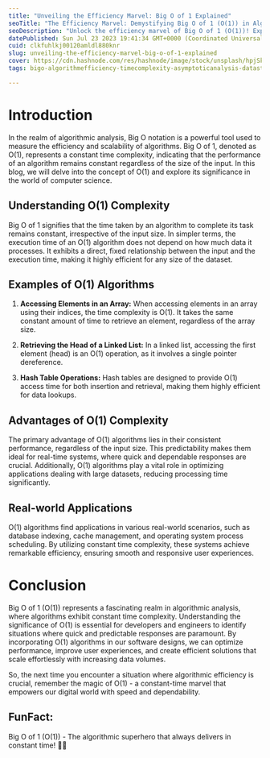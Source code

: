 ```yaml
---
title: "Unveiling the Efficiency Marvel: Big O of 1 Explained"
seoTitle: "The Efficiency Marvel: Demystifying Big O of 1 (O(1)) in Algorithms"
seoDescription: "Unlock the efficiency marvel of Big O of 1 (O(1))! Explore constant time complexity and how it empowers algorithms to deliver quick and predictable."
datePublished: Sun Jul 23 2023 19:41:34 GMT+0000 (Coordinated Universal Time)
cuid: clkfuhlkj00120amldl880knr
slug: unveiling-the-efficiency-marvel-big-o-of-1-explained
cover: https://cdn.hashnode.com/res/hashnode/image/stock/unsplash/hpjSkU2UYSU/upload/3e9264cc62d4638138e13a1ae32bd7f0.jpeg
tags: bigo-algorithmefficiency-timecomplexity-asymptoticanalysis-datastructures-codinginterviews-performanceanalysis-computerscience-programminglanguages-softwareengineering-efficientalgorithms-complexitytheory-algorithmdesign, bigonotation, constanttimecomplexity, softwareoptimization, efficientalgorithms

---
```


# Introduction

In the realm of algorithmic analysis, Big O notation is a powerful tool used to measure the efficiency and scalability of algorithms. Big O of 1, denoted as O(1), represents a constant time complexity, indicating that the performance of an algorithm remains constant regardless of the size of the input. In this blog, we will delve into the concept of O(1) and explore its significance in the world of computer science.

## Understanding O(1) Complexity

Big O of 1 signifies that the time taken by an algorithm to complete its task remains constant, irrespective of the input size. In simpler terms, the execution time of an O(1) algorithm does not depend on how much data it processes. It exhibits a direct, fixed relationship between the input and the execution time, making it highly efficient for any size of the dataset.

## Examples of O(1) Algorithms

1. **Accessing Elements in an Array:** When accessing elements in an array using their indices, the time complexity is O(1). It takes the same constant amount of time to retrieve an element, regardless of the array size.
    
2. **Retrieving the Head of a Linked List:** In a linked list, accessing the first element (head) is an O(1) operation, as it involves a single pointer dereference.
    
3. **Hash Table Operations:** Hash tables are designed to provide O(1) access time for both insertion and retrieval, making them highly efficient for data lookups.
    

## Advantages of O(1) Complexity

The primary advantage of O(1) algorithms lies in their consistent performance, regardless of the input size. This predictability makes them ideal for real-time systems, where quick and dependable responses are crucial. Additionally, O(1) algorithms play a vital role in optimizing applications dealing with large datasets, reducing processing time significantly.

## Real-world Applications

O(1) algorithms find applications in various real-world scenarios, such as database indexing, cache management, and operating system process scheduling. By utilizing constant time complexity, these systems achieve remarkable efficiency, ensuring smooth and responsive user experiences.

# Conclusion

Big O of 1 (O(1)) represents a fascinating realm in algorithmic analysis, where algorithms exhibit constant time complexity. Understanding the significance of O(1) is essential for developers and engineers to identify situations where quick and predictable responses are paramount. By incorporating O(1) algorithms in our software designs, we can optimize performance, improve user experiences, and create efficient solutions that scale effortlessly with increasing data volumes.

So, the next time you encounter a situation where algorithmic efficiency is crucial, remember the magic of O(1) - a constant-time marvel that empowers our digital world with speed and dependability.

## FunFact:

Big O of 1 (O(1)) - The algorithmic superhero that always delivers in constant time! 🦸‍♂️